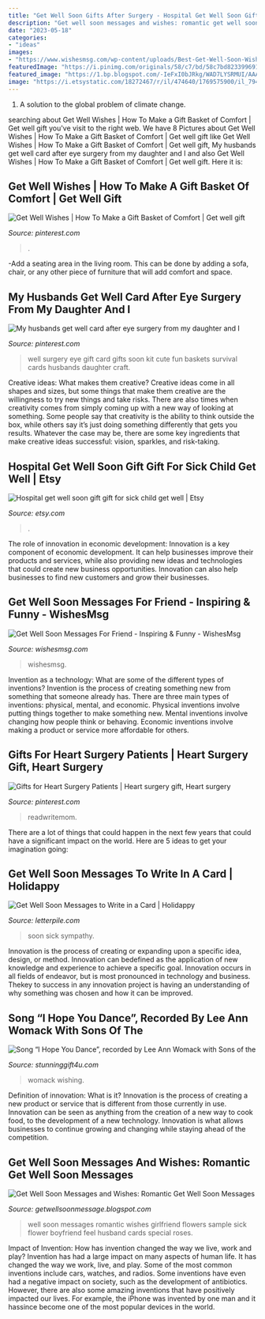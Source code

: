 ```yaml
---
title: "Get Well Soon Gifts After Surgery - Hospital Get Well Soon Gift Gift For Sick Child Get Well"
description: "Get well soon messages and wishes: romantic get well soon messages"
date: "2023-05-18"
categories:
- "ideas"
images:
- "https://www.wishesmsg.com/wp-content/uploads/Best-Get-Well-Soon-Wishes-and-Messages-For-Friend.jpg"
featuredImage: "https://i.pinimg.com/originals/58/c7/bd/58c7bd823399691f74d5cfa157fe4dc9.jpg"
featured_image: "https://1.bp.blogspot.com/-IeFxI0bJRkg/WAD7LYSRMUI/AAAAAAAAFaI/DHtxRsihTn40crdSlY1UTdrJYAm-EwirwCLcB/s320/Romantic%2BGet%2Bwell%2Bsoon%2BMessages.jpg"
image: "https://i.etsystatic.com/18272467/r/il/474640/1769575900/il_794xN.1769575900_2ocn.jpg"
---
```



1. A solution to the global problem of climate change.

	

		
searching about Get Well Wishes | How To Make a Gift Basket of Comfort | Get well gift you've visit to the right web. We have 8 Pictures about Get Well Wishes | How To Make a Gift Basket of Comfort | Get well gift like Get Well Wishes | How To Make a Gift Basket of Comfort | Get well gift, My husbands get well card after eye surgery from my daughter and I and also Get Well Wishes | How To Make a Gift Basket of Comfort | Get well gift. Here it is:
		
    
## Get Well Wishes | How To Make A Gift Basket Of Comfort | Get Well Gift

<img loading=lazy src="https://i.pinimg.com/736x/5d/7f/91/5d7f91b959e5796ef38cd66e294940ce--get-well-basket-ideas.jpg" onerror="this.onerror=null;this.src='https://tse4.mm.bing.net/th?id=OIP.7tDLRlLmHoMJRtH4L4ZsEgHaLH&amp;pid=15.1';" alt="Get Well Wishes | How To Make a Gift Basket of Comfort | Get well gift">

_Source: pinterest.com_

>. 

	

-Add a seating area in the living room. This can be done by adding a sofa, chair, or any other piece of furniture that will add comfort and space.

    
## My Husbands Get Well Card After Eye Surgery From My Daughter And I

<img loading=lazy src="https://i.pinimg.com/736x/88/29/8e/88298e453e2aba3debdd673258db130d--get-well-cards-my-husband.jpg" onerror="this.onerror=null;this.src='https://tse3.mm.bing.net/th?id=OIP.2o3HI0OxUMcFyAlvOQkHowHaHa&amp;pid=15.1';" alt="My husbands get well card after eye surgery from my daughter and I">

_Source: pinterest.com_

>well surgery eye gift card gifts soon kit cute fun baskets survival cards husbands daughter craft. 

	

Creative ideas: What makes them creative?
Creative ideas come in all shapes and sizes, but some things that make them creative are the willingness to try new things and take risks. There are also times when creativity comes from simply coming up with a new way of looking at something. Some people say that creativity is the ability to think outside the box, while others say it’s just doing something differently that gets you results. Whatever the case may be, there are some key ingredients that make creative ideas successful: vision, sparkles, and risk-taking.

    
## Hospital Get Well Soon Gift Gift For Sick Child Get Well | Etsy

<img loading=lazy src="https://i.etsystatic.com/18272467/r/il/474640/1769575900/il_794xN.1769575900_2ocn.jpg" onerror="this.onerror=null;this.src='https://tse3.mm.bing.net/th?id=OIP.t8Bt2P_DGw8C8EBLDOvONwHaE7&amp;pid=15.1';" alt="Hospital get well soon gift gift for sick child get well | Etsy">

_Source: etsy.com_

>. 

	

The role of innovation in economic development:
Innovation is a key component of economic development. It can help businesses improve their products and services, while also providing new ideas and technologies that could create new business opportunities. Innovation can also help businesses to find new customers and grow their businesses.

    
## Get Well Soon Messages For Friend - Inspiring &amp; Funny - WishesMsg

<img loading=lazy src="https://www.wishesmsg.com/wp-content/uploads/Best-Get-Well-Soon-Wishes-and-Messages-For-Friend.jpg" onerror="this.onerror=null;this.src='https://tse4.mm.bing.net/th?id=OIP.59U6b1lg6vntb3dJp-qZlwHaEN&amp;pid=15.1';" alt="Get Well Soon Messages For Friend - Inspiring &amp; Funny - WishesMsg">

_Source: wishesmsg.com_

>wishesmsg. 

	

Invention as a technology: What are some of the different types of inventions?
Invention is the process of creating something new from something that someone already has. There are three main types of inventions: physical, mental, and economic. Physical inventions involve putting things together to make something new. Mental inventions involve changing how people think or behaving. Economic inventions involve making a product or service more affordable for others.

    
## Gifts For Heart Surgery Patients | Heart Surgery Gift, Heart Surgery

<img loading=lazy src="https://i.pinimg.com/originals/58/c7/bd/58c7bd823399691f74d5cfa157fe4dc9.jpg" onerror="this.onerror=null;this.src='https://tse1.mm.bing.net/th?id=OIP.5-Zzi_w14N8uGUHG-FyywgHaO0&amp;pid=15.1';" alt="Gifts for Heart Surgery Patients | Heart surgery gift, Heart surgery">

_Source: pinterest.com_

>readwritemom. 

	

There are a lot of things that could happen in the next few years that could have a significant impact on the world. Here are 5 ideas to get your imagination going: 

    
## Get Well Soon Messages To Write In A Card | Holidappy

<img loading=lazy src="https://usercontent1.hubstatic.com/13016734_f1024.jpg" onerror="this.onerror=null;this.src='https://tse3.mm.bing.net/th?id=OIP.9c4Kk6Yu18dWJl0caI8hyQHaEk&amp;pid=15.1';" alt="Get Well Soon Messages to Write in a Card | Holidappy">

_Source: letterpile.com_

>soon sick sympathy. 

	

Innovation is the process of creating or expanding upon a specific idea, design, or method. Innovation can bedefined as the application of new knowledge and experience to achieve a specific goal. Innovation occurs in all fields of endeavor, but is most pronounced in technology and business. Thekey to success in any innovation project is having an understanding of why something was chosen and how it can be improved.

    
## Song “I Hope You Dance”, Recorded By Lee Ann Womack With Sons Of The

<img loading=lazy src="http://cdn.shopify.com/s/files/1/0353/8534/4044/articles/SGS_BlogThumbn1ail_Edit_1200x1200.jpg?v=1627957194" onerror="this.onerror=null;this.src='https://tse2.mm.bing.net/th?id=OIP.7hKlifUwlgUdx--mhEzu9AHaFw&amp;pid=15.1';" alt="Song “I Hope You Dance”, recorded by Lee Ann Womack with Sons of the">

_Source: stunninggift4u.com_

>womack wishing. 

	

Definition of innovation: What is it?
Innovation is the process of creating a new product or service that is different from those currently in use. Innovation can be seen as anything from the creation of a new way to cook food, to the development of a new technology. Innovation is what allows businesses to continue growing and changing while staying ahead of the competition.

    
## Get Well Soon Messages And Wishes: Romantic Get Well Soon Messages

<img loading=lazy src="https://1.bp.blogspot.com/-IeFxI0bJRkg/WAD7LYSRMUI/AAAAAAAAFaI/DHtxRsihTn40crdSlY1UTdrJYAm-EwirwCLcB/s320/Romantic%2BGet%2Bwell%2Bsoon%2BMessages.jpg" onerror="this.onerror=null;this.src='https://tse2.mm.bing.net/th?id=OIP.vtiC-4En96dUwsHMHT-mawHaKI&amp;pid=15.1';" alt="Get Well Soon Messages and Wishes: Romantic Get Well Soon Messages">

_Source: getwellsoonmessage.blogspot.com_

>well soon messages romantic wishes girlfriend flowers sample sick flower boyfriend feel husband cards special roses. 

	

Impact of Invention: How has invention changed the way we live, work and play?
Invention has had a large impact on many aspects of human life. It has changed the way we work, live, and play. Some of the most common inventions include cars, watches, and radios. Some inventions have even had a negative impact on society, such as the development of antibiotics. However, there are also some amazing inventions that have positively impacted our lives. For example, the iPhone was invented by one man and it hassince become one of the most popular devices in the world.

